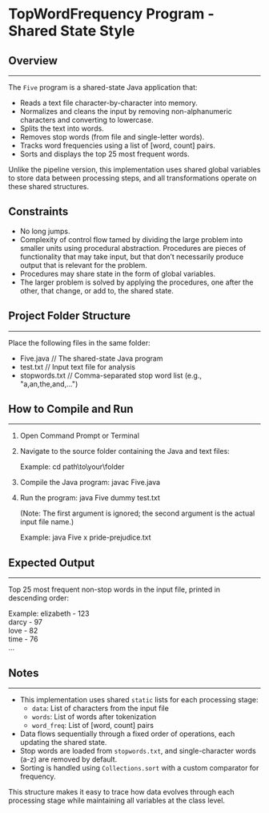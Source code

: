 # TopWordFrequency Program - Shared State Style

## Overview
--------
The `Five` program is a shared-state Java application that:

- Reads a text file character-by-character into memory.
- Normalizes and cleans the input by removing non-alphanumeric characters and converting to lowercase.
- Splits the text into words.
- Removes stop words (from file and single-letter words).
- Tracks word frequencies using a list of [word, count] pairs.
- Sorts and displays the top 25 most frequent words.

Unlike the pipeline version, this implementation uses shared global variables to store data between processing steps, and all transformations operate on these shared structures.

## Constraints

- No long jumps.
- Complexity of control flow tamed by dividing the large problem into
smaller units using procedural abstraction. Procedures are pieces of functionality that may take input, but that don’t necessarily produce output that is relevant for the problem.
- Procedures may share state in the form of global variables.
- The larger problem is solved by applying the procedures, one after the
other, that change, or add to, the shared state.

## Project Folder Structure
------------------------
Place the following files in the same folder:

- Five.java             // The shared-state Java program
- test.txt              // Input text file for analysis
- stopwords.txt         // Comma-separated stop word list (e.g., "a,an,the,and,...")

## How to Compile and Run
-----------------------

1. Open Command Prompt or Terminal

2. Navigate to the source folder containing the Java and text files:

   Example:
   cd path\to\your\folder

3. Compile the Java program:
   javac Five.java

4. Run the program:
   java Five dummy test.txt

   (Note: The first argument is ignored; the second argument is the actual input file name.)

   Example:
   java Five x pride-prejudice.txt

## Expected Output
---------------
Top 25 most frequent non-stop words in the input file, printed in descending order:

Example:
elizabeth - 123  
darcy - 97  
love - 82  
time - 76  
...

## Notes
-----
- This implementation uses shared `static` lists for each processing stage:
    - `data`: List of characters from the input file
    - `words`: List of words after tokenization
    - `word_freq`: List of [word, count] pairs
- Data flows sequentially through a fixed order of operations, each updating the shared state.
- Stop words are loaded from `stopwords.txt`, and single-character words (a-z) are removed by default.
- Sorting is handled using `Collections.sort` with a custom comparator for frequency.

This structure makes it easy to trace how data evolves through each processing stage while maintaining all variables at the class level.

